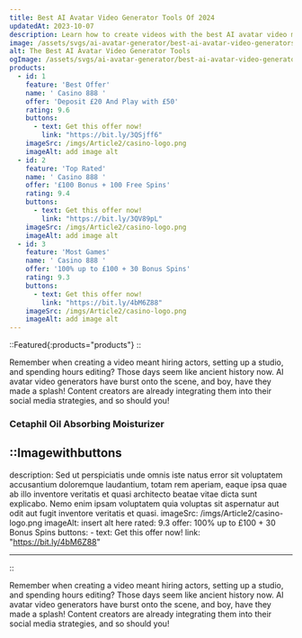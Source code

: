 ```yaml
---
title: Best AI Avatar Video Generator Tools Of 2024
updatedAt: 2023-10-07
description: Learn how to create videos with the best AI avatar video makers and how to automate your video creation process!
image: /assets/svgs/ai-avatar-generator/best-ai-avatar-video-generators-featured-image.svg
alt: The Best AI Avatar Video Generator Tools
ogImage: /assets/svgs/ai-avatar-generator/best-ai-avatar-video-generators-featured-image.svg
products:
  - id: 1
    feature: 'Best Offer'
    name: ' Casino 888 '
    offer: 'Deposit £20 And Play with £50'
    rating: 9.6
    buttons:
      - text: Get this offer now!
        link: "https://bit.ly/3QSjff6"
    imageSrc: /imgs/Article2/casino-logo.png
    imageAlt: add image alt
  - id: 2
    feature: 'Top Rated'
    name: ' Casino 888 '
    offer: '£100 Bonus + 100 Free Spins'
    rating: 9.4
    buttons:
      - text: Get this offer now!
        link: "https://bit.ly/3QV89pL"
    imageSrc: /imgs/Article2/casino-logo.png
    imageAlt: add image alt
  - id: 3
    feature: 'Most Games'
    name: ' Casino 888 '
    offer: '100% up to £100 + 30 Bonus Spins'
    rating: 9.3
    buttons:
      - text: Get this offer now!
        link: "https://bit.ly/4bM6Z88"
    imageSrc: /imgs/Article2/casino-logo.png
    imageAlt: add image alt
---
```


::Featured{:products="products"} 
::

Remember when creating a video meant hiring actors, setting up a studio, and spending hours editing? Those days seem like ancient history now. AI avatar video generators have burst onto the scene, and boy, have they made a splash! Content creators are already integrating them into their social media strategies, and so should you!

###  Cetaphil Oil Absorbing Moisturizer


::Imagewithbuttons
---
description: Sed ut perspiciatis unde omnis iste natus error sit voluptatem accusantium doloremque laudantium, totam rem aperiam, eaque ipsa quae ab illo inventore veritatis et quasi architecto beatae vitae dicta sunt explicabo. Nemo enim ipsam voluptatem quia voluptas sit aspernatur aut odit aut fugit inventore veritatis et quasi. 
imageSrc: /imgs/Article2/casino-logo.png
imageAlt: insert alt here
rated: 9.3
offer: 100% up to £100 + 30 Bonus Spins
buttons:
      - text: Get this offer now!
        link: "https://bit.ly/4bM6Z88"

---
::

Remember when creating a video meant hiring actors, setting up a studio, and spending hours editing? Those days seem like ancient history now. AI avatar video generators have burst onto the scene, and boy, have they made a splash! Content creators are already integrating them into their social media strategies, and so should you!
